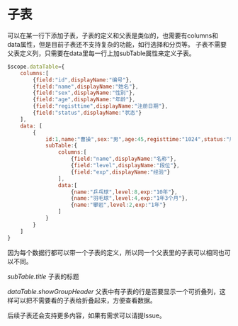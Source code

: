 # 子表
可以在某一行下添加子表，子表的定义和父表是类似的，也需要有columns和data属性，但是目前子表还不支持复杂的功能，如行选择和分页等。
子表不需要父表定义列，只需要在data里每一行上加subTable属性来定义子表。
```js
$scope.dataTable={
	columns:[ 
		{field:"id",displayName:"编号"},
		{field:"name",displayName:"姓名"},
		{field:"sex",displayName:"性别"},
		{field:"age",displayName:"年龄"},
		{field:"registtime",displayName:"注册日期"},
		{field:"status",displayName:"状态"}
	],
	data: [   
		{
			id:1,name:"曹操",sex:"男",age:45,registtime:"1024",status:"启用",
			subTable:{
				columns:[
					{field:"name",displayName:"名称"},
					{field:"level",displayName:"段位"},
					{field:"exp",displayName:"经验"}
				],
				data:[
					{name:"乒乓球",level:8,exp:"10年"},
					{name:"羽毛球",level:4,exp:"1年3个月"},
					{name:"攀岩",level:2,exp:"1年"}
				]
			}
		}
	]
}
```
因为每个数据行都可以带一个子表的定义，所以同一个父表里的子表可以相同也可以不同。

*subTable.title* 子表的标题

*dataTable.showGroupHeader* 父表中有子表的行是否要显示一个可折叠列，这样可以把不需要看的子表给折叠起来，方便查看数据。

后续子表还会支持更多内容，如果有需求可以请提Issue。
